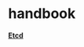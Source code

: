 # handbook


[**Etcd**]([https://finviz.com](https://github.com/magicst0ne/handbook/tree/main/etcd))
